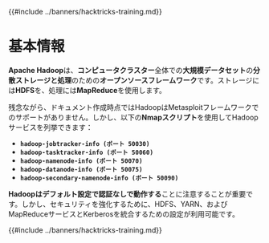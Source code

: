 {{#include ../banners/hacktricks-training.md}}

# **基本情報**

**Apache Hadoop**は、**コンピュータクラスター**全体での**大規模データセット**の**分散ストレージと処理**のための**オープンソースフレームワーク**です。ストレージには**HDFS**を、処理には**MapReduce**を使用します。

残念ながら、ドキュメント作成時点ではHadoopはMetasploitフレームワークでのサポートがありません。しかし、以下の**Nmapスクリプト**を使用してHadoopサービスを列挙できます：

- **`hadoop-jobtracker-info (ポート 50030)`**
- **`hadoop-tasktracker-info (ポート 50060)`**
- **`hadoop-namenode-info (ポート 50070)`**
- **`hadoop-datanode-info (ポート 50075)`**
- **`hadoop-secondary-namenode-info (ポート 50090)`**

**Hadoopはデフォルト設定で認証なしで動作する**ことに注意することが重要です。しかし、セキュリティを強化するために、HDFS、YARN、およびMapReduceサービスとKerberosを統合するための設定が利用可能です。

{{#include ../banners/hacktricks-training.md}}
